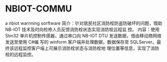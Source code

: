 # NBIOT-COMMU
a nbiot warnning sorftware
简介：针对居民社区消防栓防盗防破坏的问题，借助 NB-IOT 技术及时向检修人员反馈消防栓状态实现消防栓远程监
控。
内容：使用 Stm32 单片机控制传感器，通过串口向 NB-IOT DTU 发送数据，借由移动商网络发送至使用 C#编
写的 winform 客户端并处理数据，数据保存至 SQLServer。最终该远程监控客户端上可展示消防栓状态与消防栓地
理位置等信息，实现了消防栓的远程监控。
